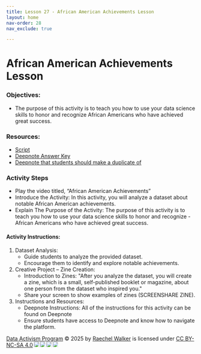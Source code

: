 ```yaml
---
title: Lesson 27 - African American Achievements Lesson
layout: home
nav-order: 28
nav_exclude: true

---
```


<script>
  if (localStorage.getItem("formFilled") !== "true") {
    window.location.href = "/";
  }
</script>


# African American Achievements Lesson

### Objectives:
- The purpose of this activity is to teach you how to use your data science skills to honor and recognize African Americans who have achieved great success.
### Resources:
- <a href = "https://docs.google.com/document/d/145yHxigLMPxRCw_6Frq3QDKhjtwypUFfpK-6H7Bui3I/edit?tab=t.0">Script</a>
- <a href = "https://deepnote.com/workspace/data-activism-2024-72fc3bef-ee31-4913-b181-743e47f73b00/project/African-American-Achievements-Data-Analysis-4e5d5484-6f62-4851-b4bd-a0266aec55cb/notebook/notebook2-f6dd229f4c104c849601b98d2e4dfeb4">Deepnote Answer Key</a>
- <a href = "https://deepnote.com/workspace/data-activism-2024-72fc3bef-ee31-4913-b181-743e47f73b00/project/African-American-Achievements-Data-Analysis-Student-Version-a07b22cf-f7f4-4a15-bbdb-039d138fae1d/notebook/notebook2-347031e24099460bb4a2e19d259a7ab9">Deepnote that students should make a duplicate of</a>
### Activity Steps
- Play the video titled, “African American Achievements”
- Introduce  the Activity: In this activity, you will analyze a dataset about notable African American achievements.
- Explain The Purpose of the Activity: The purpose of this activity is to teach you how to use your data science skills to honor and recognize - African Americans who have achieved great success.


#### Activity Instructions:

1. Dataset Analysis:
    - Guide students to analyze the provided dataset.
    - Encourage them to identify and explore notable achievements.
2. Creative Project – Zine Creation:
    - Introduction to Zines: "After you analyze the dataset, you will create a zine, which is a small, self-published booklet or magazine, about one person from the dataset who inspired you."
    - Share your screen to show examples of zines (SCREENSHARE ZINE).
3. Instructions and Resources:
    - Deepnote Instructions: All of the instructions for this activity can be found on Deepnote
    - Ensure students have access to Deepnote and know how to navigate the platform.




<a href="https://creativecommons.org">Data Activism Program</a> © 2025 by <a href="https://creativecommons.org">Raechel Walker</a> is licensed under <a href="https://creativecommons.org/licenses/by-nc-sa/4.0/">CC BY-NC-SA 4.0</a><img src="https://mirrors.creativecommons.org/presskit/icons/cc.svg" style="max-width: 1em;max-height:1em;margin-left: .2em;"><img src="https://mirrors.creativecommons.org/presskit/icons/by.svg" style="max-width: 1em;max-height:1em;margin-left: .2em;"><img src="https://mirrors.creativecommons.org/presskit/icons/nc.svg" style="max-width: 1em;max-height:1em;margin-left: .2em;"><img src="https://mirrors.creativecommons.org/presskit/icons/sa.svg" style="max-width: 1em;max-height:1em;margin-left: .2em;">